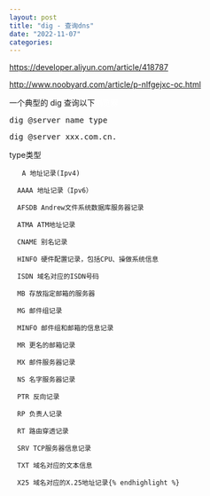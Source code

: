 ```yaml
---
layout: post
title: "dig - 查询dns"
date: "2022-11-07"
categories: 
---
```

<p><a href="https://developer.aliyun.com/article/418787">https://developer.aliyun.com/article/418787</a></p>

<p><a href="http://www.noobyard.com/article/p-nlfgejxc-oc.html">http://www.noobyard.com/article/p-nlfgejxc-oc.html</a></p>

<p>一个典型的 <span>dig</span> 查询以下<span style="color:#fff">浏览器</span></p>

<pre class="hljs nginx">
<span class="hljs-title">dig</span> <span class="hljs-variable">@</span><span><span class="hljs-variable">server</span></span> <span>name</span> <span>type</span> </pre>

<pre class="hljs nginx">
<span><span class="hljs-title">dig</span>&nbsp;<wbr /><span class="hljs-variable">@server</span>&nbsp;<wbr />xxx.com.cn. </span></pre>

<p>type类型</p>

<pre>
&nbsp;<code>&nbsp; A 地址记录(Ipv4)

&nbsp;<wbr />&nbsp;<wbr />AAAA 地址记录（Ipv6）

&nbsp;<wbr />&nbsp;<wbr />AFSDB Andrew文件系统数据库服务器记录

&nbsp;<wbr />&nbsp;<wbr />ATMA ATM地址记录

&nbsp;<wbr />&nbsp;<wbr />CNAME 别名记录

&nbsp;<wbr />&nbsp;<wbr />HINFO 硬件配置记录，包括CPU、操做系统信息

&nbsp;<wbr />&nbsp;<wbr />ISDN 域名对应的ISDN号码

&nbsp;<wbr />&nbsp;<wbr />MB 存放指定邮箱的服务器

&nbsp;<wbr />&nbsp;<wbr />MG 邮件组记录

&nbsp;<wbr />&nbsp;<wbr />MINFO 邮件组和邮箱的信息记录

&nbsp;<wbr />&nbsp;<wbr />MR 更名的邮箱记录

&nbsp;<wbr />&nbsp;<wbr />MX 邮件服务器记录

&nbsp;<wbr />&nbsp;<wbr />NS 名字服务器记录

&nbsp;<wbr />&nbsp;<wbr />PTR 反向记录

&nbsp;<wbr />&nbsp;<wbr />RP 负责人记录

&nbsp;<wbr />&nbsp;<wbr />RT 路由穿透记录

&nbsp;<wbr />&nbsp;<wbr />SRV TCP服务器信息记录

&nbsp;<wbr />&nbsp;<wbr />TXT 域名对应的文本信息

&nbsp;<wbr />&nbsp;<wbr />X25 域名对应的X.25地址记录{% endhighlight %}

